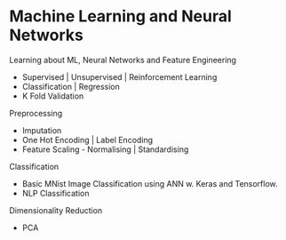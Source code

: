 # Machine Learning and Neural Networks

Learning about ML, Neural Networks and Feature Engineering

- Supervised | Unsupervised | Reinforcement Learning
- Classification | Regression
- K Fold Validation

Preprocessing
- Imputation
- One Hot Encoding | Label Encoding
- Feature Scaling - Normalising | Standardising

Classification
- Basic MNist Image Classification using ANN w. Keras and Tensorflow.
- NLP Classification

Dimensionality Reduction 
- PCA

